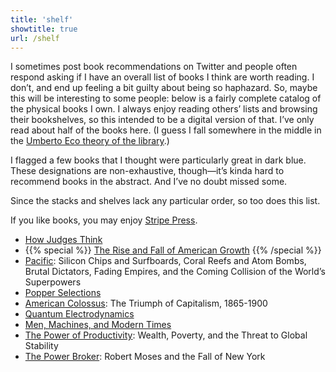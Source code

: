 ```yaml
---
title: 'shelf'
showtitle: true
url: /shelf
---
```


I sometimes post book recommendations on Twitter and people often respond asking if I have an overall list of books I think are worth reading. I don’t, and end up feeling a bit guilty about being so haphazard. So, maybe this will be interesting to some people: below is a fairly complete catalog of the physical books I own. I always enjoy reading others’ lists and browsing their bookshelves, so this intended to be a digital version of that. I’ve only read about half of the books here. (I guess I fall somewhere in the middle in the [Umberto Eco theory of the library](https://books.google.com/books?id=_ntDTaMUys8C&lpg=PT115&ots=E3jhWnG6aB&pg=PT124#v=onepage&q&f=false).)

I flagged a few books that I thought were particularly great in dark blue. These designations are non-exhaustive, though—it’s kinda hard to recommend books in the abstract. And I’ve no doubt missed some.

Since the stacks and shelves lack any particular order, so too does this list.

If you like books, you may enjoy [Stripe Press](https://press.stripe.com/).

*  [How Judges Think](http://amazon.com/dp/0674028201)
*  {{% special %}} [The Rise and Fall of American Growth](http://amazon.com/dp/0691147728) {{% /special %}}
*  [Pacific](http://amazon.com/dp/0062315412): Silicon Chips and Surfboards, Coral Reefs and Atom Bombs, Brutal Dictators, Fading Empires, and the Coming Collision of the World’s Superpowers
*  [Popper Selections](http://amazon.com/dp/0691020310)
*  [American Colossus](http://amazon.com/dp/0385523335): The Triumph of Capitalism, 1865-1900
*  [Quantum Electrodynamics](http://amazon.com/dp/0201360756) 
*  [Men, Machines, and Modern Times](http://amazon.com/dp/0262630184) 
*  [The Power of Productivity](http://amazon.com/dp/0226476766): Wealth, Poverty, and the Threat to Global Stability
*  [The Power Broker](http://amazon.com/dp/0394720245): Robert Moses and the Fall of New York


